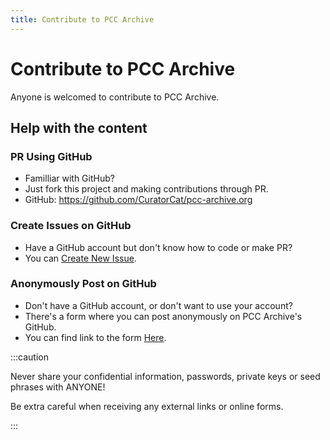 ```yaml
---
title: Contribute to PCC Archive
---
```


# Contribute to PCC Archive

Anyone is welcomed to contribute to PCC Archive.

## Help with the content

### **PR Using GitHub**

- Familliar with GitHub?
- Just fork this project and making contributions through PR.
- GitHub: https://github.com/CuratorCat/pcc-archive.org

### **Create Issues on GitHub**

- Have a GitHub account but don't know how to code or make PR?
- You can [Create New Issue](https://github.com/CuratorCat/pcc-archive.org/issues/new).

### **Anonymously Post on GitHub**

- Don't have a GitHub account, or don't want to use your account?
- There's a form where you can post anonymously on PCC Archive's GitHub.
- You can find link to the form [Here](https://github.com/CuratorCat/pcc-archive.org/issues/9).

:::caution

Never share your confidential information, passwords, private keys or seed phrases with ANYONE!

Be extra careful when receiving any external links or online forms.

:::

